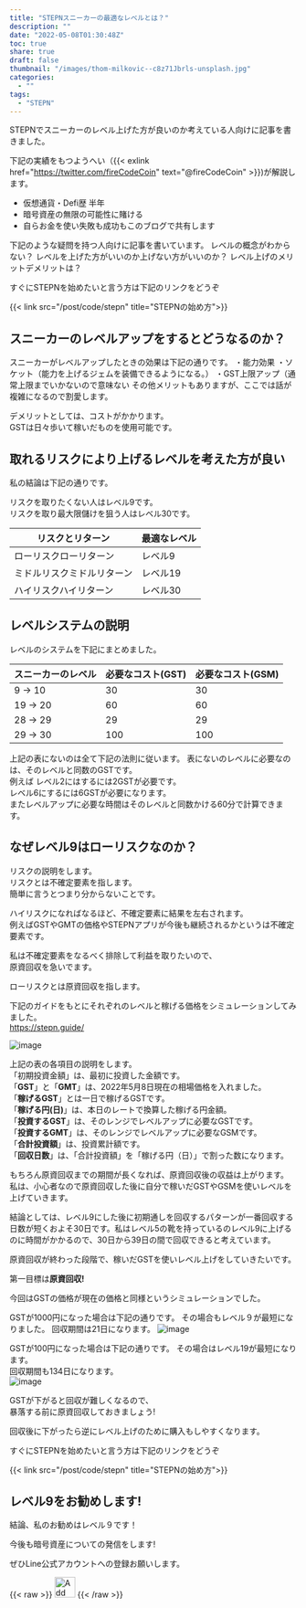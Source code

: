 ```yaml
---
title: "STEPNスニーカーの最適なレベルとは？"
description: ""
date: "2022-05-08T01:30:48Z"
toc: true
share: true
draft: false
thumbnail: "/images/thom-milkovic--c8z71Jbrls-unsplash.jpg"
categories:
  - ""
tags:
  - "STEPN"
---
```


STEPNでスニーカーのレベル上げた方が良いのか考えている人向けに記事を書きました。

<!--more-->

下記の実績をもつようへい（{{< exlink href="https://twitter.com/fireCodeCoin" text="@fireCodeCoin" >}})が解説します。

- 仮想通貨・Defi歴 半年
- 暗号資産の無限の可能性に賭ける
- 自らお金を使い失敗も成功もこのブログで共有します 

下記のような疑問を持つ人向けに記事を書いています。
レベルの概念がわからない？
レベルを上げた方がいいのか上げない方がいいのか？
レベル上げのメリットデメリットは？

すぐにSTEPNを始めたいと言う方は下記のリンクをどうぞ

{{< link src="/post/code/stepn" title="STEPNの始め方">}}

## スニーカーのレベルアップをするとどうなるのか？

スニーカーがレベルアップしたときの効果は下記の通りです。
・能力効果
・ソケット（能力を上げるジェムを装備できるようになる。）
・GST上限アップ（通常上限までいかないので意味ない
その他メリットもありますが、ここでは話が複雑になるので割愛します。

デメリットとしては、コストがかかります。  
GSTは日々歩いて稼いだものを使用可能です。
  
## 取れるリスクにより上げるレベルを考えた方が良い

私の結論は下記の通りです。

リスクを取りたくない人はレベル9です。  
リスクを取り最大限儲けを狙う人はレベル30です。  

| リスクとリターン | 最適なレベル |
| --- | --- | 
| ローリスクローリターン | レベル9 |　
| ミドルリスクミドルリターン | レベル19 |
| ハイリスクハイリターン | レベル30 |

## レベルシステムの説明

レベルのシステムを下記にまとめました。

| スニーカーのレベル | 必要なコスト(GST) | 必要なコスト(GSM) | 
| --- | --- | --- |
| 9 → 10 | 30 | 30 |
| 19 → 20 | 60 | 60 |
| 28 → 29 | 29 | 29 |
| 29 → 30 | 100 | 100 |

上記の表にないのは全て下記の法則に従います。
表にないのレベルに必要なのは、そのレベルと同数のGSTです。  
例えば レベル2にはするには2GSTが必要です。  
レベル6にするには6GSTが必要になります。   
またレベルアップに必要な時間はそのレベルと同数かける60分で計算できます。

## なぜレベル9はローリスクなのか？

リスクの説明をします。  
リスクとは不確定要素を指します。  
簡単に言うとつまり分からないことです。  

ハイリスクになればなるほど、不確定要素に結果を左右されます。  
例えばGSTやGMTの価格やSTEPNアプリが今後も継続されるかというは不確定要素です。  

私は不確定要素をなるべく排除して利益を取りたいので、  
原資回収を急いでます。  

ローリスクとは原資回収を指します。

下記のガイドをもとにそれぞれのレベルと稼げる価格をシミュレーションしてみました。  
https://stepn.guide/

![image](/images/STEPN_ROI.png)

上記の表の各項目の説明をします。  
「初期投資金額」は、最初に投資した金額です。  
「**GST**」と「**GMT**」は、2022年5月8日現在の相場価格を入れました。  
「**稼げるGST**」とは一日で稼げるGSTです。  
「**稼げる円(日)**」は、本日のレートで換算した稼げる円金額。  
「**投資するGST**」は、そのレンジでレベルアップに必要なGSTです。  
「**投資するGMT**」は、そのレンジでレベルアップに必要なGSMです。  
「**合計投資額**」は、投資累計額です。  
「**回収日数**」は、「合計投資額」を「稼げる円（日）」で割った数になります。  

もちろん原資回収までの期間が長くなれば、原資回収後の収益は上がります。
私は、小心者なので原資回収した後に自分で稼いだGSTやGSMを使いレベルを上げていきます。  

結論としては、レベル9にした後に初期通しを回収するパターンが一番回収する日数が短くおよそ30日です。私はレベル5の靴を持っているのレベル9に上げるのに時間がかかるので、30日から39日の間で回収できると考えています。  

原資回収が終わった段階で、稼いだGSTを使いレベル上げをしていきたいです。

第一目標は**原資回収!**

今回はGSTの価格が現在の価格と同様というシミュレーションでした。  

GSTが1000円になった場合は下記の通りです。
その場合もレベル９が最短になりました。
回収期間は21日になります。
![image](/images/ROI_STEPN3.png)

GSTが100円になった場合は下記の通りです。
その場合はレベル19が最短になります。  
回収期間も134日になります。  
![image](/images/ROI_STEPN2.png)

GSTが下がると回収が難しくなるので、  
暴落する前に原資回収しておきましょう!

回収後に下がったら逆にレベル上げのために購入もしやすくなります。  

すぐにSTEPNを始めたいと言う方は下記のリンクをどうぞ

{{< link src="/post/code/stepn" title="STEPNの始め方">}}

## レベル9をお勧めします!

結論、私のお勧めはレベル９です！

今後も暗号資産についての発信をします!

ぜひLine公式アカウントへの登録お願いします。

{{< raw >}}
<a href="https://lin.ee/s3Ji7QW"><img src="https://scdn.line-apps.com/n/line_add_friends/btn/en.png" alt="Add friend" height="36" border="0"></a>
{{< /raw >}}

